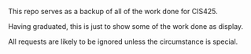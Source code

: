 This repo serves as a backup of all of the work done for CIS425.

Having graduated, this is just to show some of the work done as display.

All requests are likely to be ignored unless the circumstance is special.
